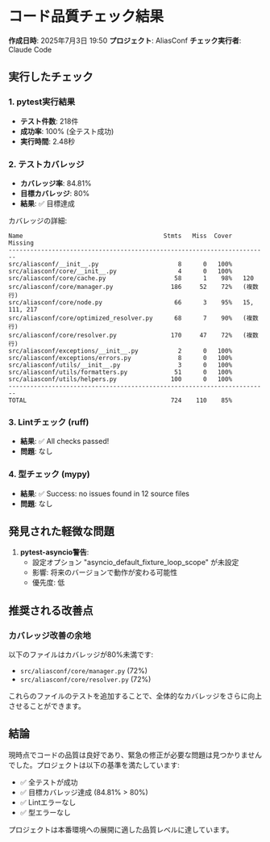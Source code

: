 # コード品質チェック結果

**作成日時**: 2025年7月3日 19:50
**プロジェクト**: AliasConf
**チェック実行者**: Claude Code

## 実行したチェック

### 1. pytest実行結果
- **テスト件数**: 218件
- **成功率**: 100% (全テスト成功)
- **実行時間**: 2.48秒

### 2. テストカバレッジ
- **カバレッジ率**: 84.81%
- **目標カバレッジ**: 80%
- **結果**: ✅ 目標達成

カバレッジの詳細:
```
Name                                       Stmts   Miss  Cover   Missing
------------------------------------------------------------------------
src/aliasconf/__init__.py                      8      0   100%
src/aliasconf/core/__init__.py                 4      0   100%
src/aliasconf/core/cache.py                   58      1    98%   120
src/aliasconf/core/manager.py                186     52    72%   (複数行)
src/aliasconf/core/node.py                    66      3    95%   15, 111, 217
src/aliasconf/core/optimized_resolver.py      68      7    90%   (複数行)
src/aliasconf/core/resolver.py               170     47    72%   (複数行)
src/aliasconf/exceptions/__init__.py           2      0   100%
src/aliasconf/exceptions/errors.py             8      0   100%
src/aliasconf/utils/__init__.py                3      0   100%
src/aliasconf/utils/formatters.py             51      0   100%
src/aliasconf/utils/helpers.py               100      0   100%
------------------------------------------------------------------------
TOTAL                                        724    110    85%
```

### 3. Lintチェック (ruff)
- **結果**: ✅ All checks passed!
- **問題**: なし

### 4. 型チェック (mypy)
- **結果**: ✅ Success: no issues found in 12 source files
- **問題**: なし

## 発見された軽微な問題

1. **pytest-asyncio警告**:
   - 設定オプション "asyncio_default_fixture_loop_scope" が未設定
   - 影響: 将来のバージョンで動作が変わる可能性
   - 優先度: 低

## 推奨される改善点

### カバレッジ改善の余地
以下のファイルはカバレッジが80%未満です:
- `src/aliasconf/core/manager.py` (72%)
- `src/aliasconf/core/resolver.py` (72%)

これらのファイルのテストを追加することで、全体的なカバレッジをさらに向上させることができます。

## 結論

現時点でコードの品質は良好であり、緊急の修正が必要な問題は見つかりませんでした。プロジェクトは以下の基準を満たしています:

- ✅ 全テストが成功
- ✅ 目標カバレッジ達成 (84.81% > 80%)
- ✅ Lintエラーなし
- ✅ 型エラーなし

プロジェクトは本番環境への展開に適した品質レベルに達しています。